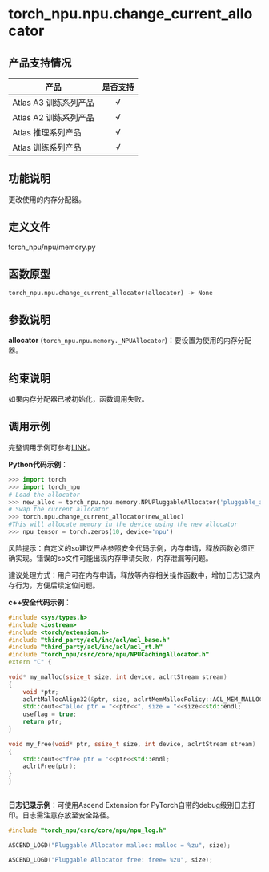 # torch_npu.npu.change_current_allocator

## 产品支持情况

| 产品                                                         | 是否支持 |
| ------------------------------------------------------------ | :------: |
|<term>Atlas A3 训练系列产品</term>            |    √     |
|<term>Atlas A2 训练系列产品</term>  | √    |
|<term>Atlas 推理系列产品</term>                                       |    √     |
|<term>Atlas 训练系列产品</term>                                       |    √     |




## 功能说明

更改使用的内存分配器。

## 定义文件

torch_npu/npu/memory.py

## 函数原型

```
torch_npu.npu.change_current_allocator(allocator) -> None
```



## 参数说明

 **allocator** (`torch_npu.npu.memory._NPUAllocator`)：要设置为使用的内存分配器。

## 约束说明

如果内存分配器已被初始化，函数调用失败。



## 调用示例

完整调用示例可参考[LINK](https://gitee.com/ascend/pytorch/blob/v2.1.0-7.1.0/test/allocator/test_pluggable_allocator_extensions.py)。

**Python代码示例**：

```python
>>> import torch
>>> import torch_npu
# Load the allocator
>>> new_alloc = torch_npu.npu.memory.NPUPluggableAllocator('pluggable_allocator_extensions.so', 'my_malloc', 'my_free')
# Swap the current allocator
>>> torch.npu.change_current_allocator(new_alloc)
#This will allocate memory in the device using the new allocator
>>> npu_tensor = torch.zeros(10, device='npu')
```

风险提示：自定义的so建议严格参照安全代码示例，内存申请，释放函数必须正确实现。错误的so文件可能出现内存申请失败，内存泄漏等问题。

建议处理方式：用户可在内存申请，释放等内存相关操作函数中，增加日志记录内存行为，方便后续定位问题。

**c++安全代码示例**：

```cpp
#include <sys/types.h>
#include <iostream>
#include <torch/extension.h>
#include "third_party/acl/inc/acl/acl_base.h"
#include "third_party/acl/inc/acl/acl_rt.h"
#include "torch_npu/csrc/core/npu/NPUCachingAllocator.h"
extern "C" {
 
void* my_malloc(ssize_t size, int device, aclrtStream stream)
{
    void *ptr;
    aclrtMallocAlign32(&ptr, size, aclrtMemMallocPolicy::ACL_MEM_MALLOC_HUGE_FIRST);
    std::cout<<"alloc ptr = "<<ptr<<", size = "<<size<<std::endl;
    useflag = true;
    return ptr;
}
 
void my_free(void* ptr, ssize_t size, int device, aclrtStream stream)
{
    std::cout<<"free ptr = "<<ptr<<std::endl;
    aclrtFree(ptr);
}
}
 
```

**日志记录示例**：可使用Ascend Extension for PyTorch自带的debug级别日志打印。日志需注意存放至安全路径。

```cpp
#include "torch_npu/csrc/core/npu/npu_log.h"
 
ASCEND_LOGD("Pluggable Allocator malloc: malloc = %zu", size);
 
ASCEND_LOGD("Pluggable Allocator free: free= %zu", size);
```

